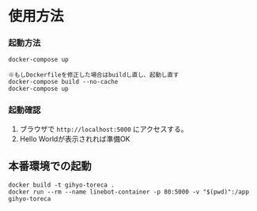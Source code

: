 # 使用方法
### 起動方法

```
docker-compose up
```

```
※もしDockerfileを修正した場合はbuildし直し、起動し直す
docker-compose build --no-cache
docker-compose up
```

### 起動確認

1. ブラウザで `http://localhost:5000` にアクセスする。
3. Hello Worldが表示されれば準備OK

## 本番環境での起動
```
docker build -t gihyo-toreca .
docker run --rm --name linebot-container -p 80:5000 -v "$(pwd)":/app gihyo-toreca
```